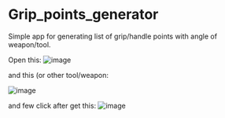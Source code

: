 # Grip_points_generator
Simple app for generating list of grip/handle points with angle of weapon/tool.

Open this:
![image](https://user-images.githubusercontent.com/53059208/173203313-6ba32707-c757-44b5-bb4f-a4a4243eb7e5.png)

and this (or other tool/weapon:

![image](https://user-images.githubusercontent.com/53059208/173203319-c89a48e6-0db6-4850-b9e4-942d81034763.png)

and few click after get this: 
![image](https://user-images.githubusercontent.com/53059208/173203332-0cebc67c-952b-4ebe-883f-890b03292e92.png)

